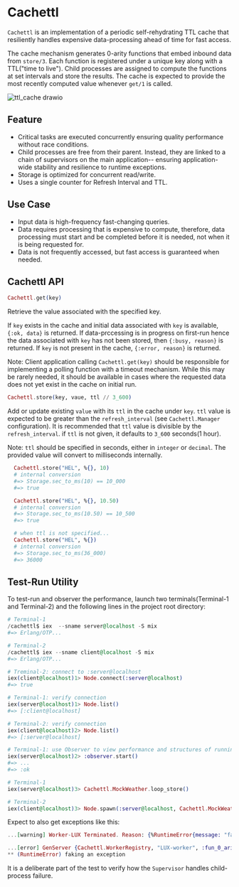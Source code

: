   # Cachettl
  `Cachettl` is an implementation of a periodic self-rehydrating TTL cache that resiliently
  handles expensive data-processing ahead of time for fast access.

  The cache mechanism generates 0-arity functions that embed inbound
  data from `store/3`. Each function is registered under a unique key
  along with a TTL("time to live").
  Child processes are assigned to compute the functions at set intervals
  and store the results. The cache is expected to provide the most recently
  computed value whenever `get/1` is called.
  
  ![ttl_cache drawio](https://user-images.githubusercontent.com/35094917/167915091-0b74a38b-5127-4e9d-a6c5-0bfda29453ed.png)

  ## Feature
  - Critical tasks are executed concurrently ensuring quality performance
    without race conditions.
  - Child processes are free from their parent. Instead, they are linked to a
    chain of supervisors on the main application-- ensuring application-wide
    stability and resilience to runtime exceptions.
  - Storage is optimized for concurrent read/write.
  - Uses a single counter for Refresh Interval and TTL.

  ## Use Case
  - Input data is high-frequency fast-changing queries.
  - Data requires processing that is expensive to compute,
    therefore, data processing must start and be completed
    before it is needed, not when it is being requested for.
  - Data is not frequently accessed, but fast access is guaranteed when needed.
  
  ## Cachettl API
  ```elixir
  Cachettl.get(key)
  ```
  Retrieve the value associated with the specified key.

  If `key` exists in the cache and initial data associated with
  `key` is available, `{:ok, data}` is returned. If data-prccessing
  is in progress on first-run hence the data associated with `key`
  has not been stored, then `{:busy, reason}` is returned.
  If `key` is not present in the cache, `{:error, reason}` is returned.

  Note: Client application calling `Cachettl.get(key)` should be
  responsible for implementing a polling function with a timeout
  mechanism. While this may be rarely needed, it should be
  available in cases where the requested data does not yet exist
  in the cache on initial run.
  
  ```elixir
  Cachettl.store(key, vaue, ttl // 3_600)
  ```
  Add or update existing `value` with its `ttl` in the cache under `key`.
  `ttl` value is expected to be greater than the 
  `refresh_interval` (see `Cachettl.Manager` configuration).
  It is recommended that `ttl` value is divisible by the `refresh_interval`.
  if `ttl` is not given, it defaults to `3_600` seconds(1 hour).

  Note: `ttl` should be specified in seconds, either in `integer` or `decimal`.
  The provided value will convert to milliseconds internally.
  ```elixir
    Cachettl.store("HEL", %{}, 10)
    # internal conversion
    #=> Storage.sec_to_ms(10) == 10_000
    #=> true

    Cachettl.store("HEL", %{}, 10.50)
    # internal conversion
    #=> Storage.sec_to_ms(10.50) == 10_500
    #=> true

    # when ttl is not specified...
    Cachettl.store("HEL", %{})
    # internal conversion
    #=> Storage.sec_to_ms(36_000)
    #=> 36000
  ```
  ## Test-Run Utility
  To test-run and observer the performance, launch two 
  terminals(Terminal-1 and Terminal-2) and the following 
  lines in the project root directory:

  ```elixir
  # Terminal-1
  /cachettl$ iex  --sname server@localhost -S mix
  #=> Erlang/OTP...

  # Terminal-2
  /cachettl$ iex --sname client@localhost -S mix
  #=> Erlang/OTP...

  # Treminal-2: connect to :server@localhost
  iex(client@localhost)1> Node.connect(:server@localhost)
  #=> true

  # Terminal-1: verify connection
  iex(server@localhost)1> Node.list()
  #=> [:client@localhost]

  # Terminal-2: verify connection
  iex(client@localhost)2> Node.list()
  #=> [:server@localhost]

  # Terminal-1: use Observer to view performance and structures of running processes
  iex(server@localhost)2> :observer.start()
  #=> ...
  #=> :ok

  # Terminal-1
  iex(server@localhost)3> Cachettl.MockWeather.loop_store()

  # Terminal-2
  iex(client@localhost)3> Node.spawn(:server@localhost, Cachettl.MockWeather, :loop_get, [])

  ```
  Expect to also get exceptions like this:
  ```elixir
  ...[warning] Worker-LUX Terminated. Reason: {%RuntimeError{message: "faking an exception"}...

  ...[error] GenServer {Cachettl.WorkerRegistry, "LUX-worker", :fun_0_arity_processor} terminating
  ** (RuntimeError) faking an exception

  ```
  It is a deliberate part of the test to verify how the `Supervisor`
  handles child-process failure.

